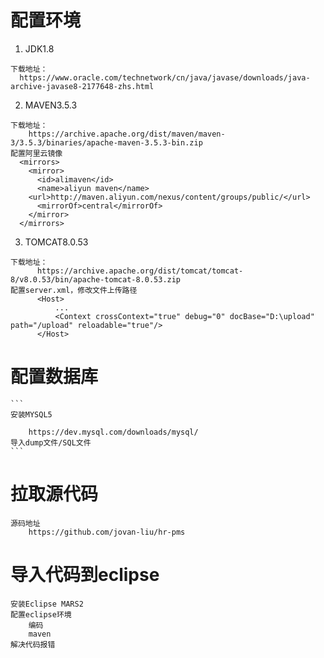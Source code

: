 # 配置环境
1. JDK1.8
  ```
  下载地址：
    https://www.oracle.com/technetwork/cn/java/javase/downloads/java-archive-javase8-2177648-zhs.html
  ```
  
2. MAVEN3.5.3
  ```
  下载地址：
      https://archive.apache.org/dist/maven/maven-3/3.5.3/binaries/apache-maven-3.5.3-bin.zip
  配置阿里云镜像
    <mirrors>
      <mirror>
        <id>alimaven</id>
        <name>aliyun maven</name>
      <url>http://maven.aliyun.com/nexus/content/groups/public/</url>
        <mirrorOf>central</mirrorOf>        
      </mirror>
    </mirrors>
  ```
    
3. TOMCAT8.0.53
  ```
  下载地址：
		https://archive.apache.org/dist/tomcat/tomcat-8/v8.0.53/bin/apache-tomcat-8.0.53.zip
  配置server.xml，修改文件上传路径
		<Host>
			...
			<Context crossContext="true" debug="0" docBase="D:\upload" path="/upload" reloadable="true"/>
		</Host>
  ```
  
  
# 配置数据库
	```
	安装MYSQL5
		
		https://dev.mysql.com/downloads/mysql/
	导入dump文件/SQL文件
	```
  	
# 拉取源代码
	源码地址
		https://github.com/jovan-liu/hr-pms
    
# 导入代码到eclipse
	安装Eclipse MARS2
	配置eclipse环境
		编码
		maven
	解决代码报错
